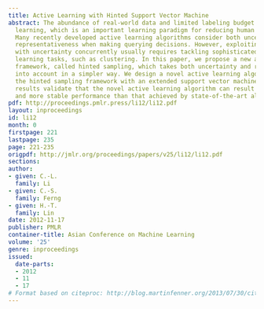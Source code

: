 ```yaml
---
title: Active Learning with Hinted Support Vector Machine
abstract: The abundance of real-world data and limited labeling budget calls for active
  learning, which is an important learning paradigm for reducing human labeling efforts.
  Many recently developed active learning algorithms consider both uncertainty and
  representativeness when making querying decisions. However, exploiting representativeness
  with uncertainty concurrently usually requires tackling sophisticated and challenging
  learning tasks, such as clustering. In this paper, we propose a new active learning
  framework, called hinted sampling, which takes both uncertainty and representativeness
  into account in a simpler way. We design a novel active learning algorithm within
  the hinted sampling framework with an extended support vector machine. Experimental
  results validate that the novel active learning algorithm can result in a better
  and more stable performance than that achieved by state-of-the-art algorithms.
pdf: http://proceedings.pmlr.press/li12/li12.pdf
layout: inproceedings
id: li12
month: 0
firstpage: 221
lastpage: 235
page: 221-235
origpdf: http://jmlr.org/proceedings/papers/v25/li12/li12.pdf
sections: 
author:
- given: C.-L.
  family: Li
- given: C.-S.
  family: Ferng
- given: H.-T.
  family: Lin
date: 2012-11-17
publisher: PMLR
container-title: Asian Conference on Machine Learning
volume: '25'
genre: inproceedings
issued:
  date-parts:
  - 2012
  - 11
  - 17
# Format based on citeproc: http://blog.martinfenner.org/2013/07/30/citeproc-yaml-for-bibliographies/
---
```

